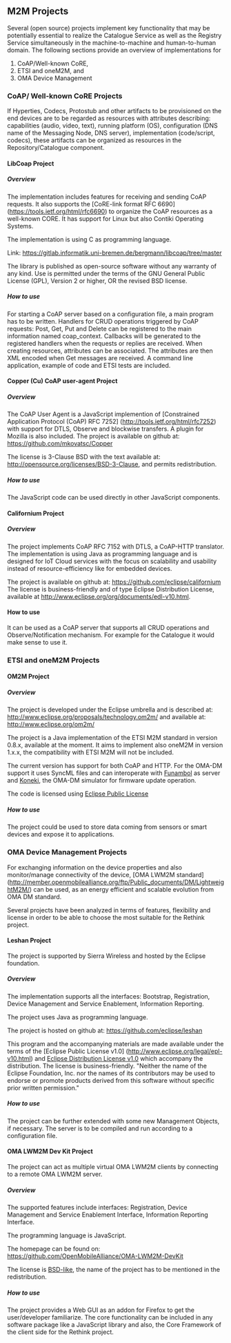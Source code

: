 ## M2M Projects

Several (open source) projects implement key functionality that may be potentially essential to realize the Catalogue Service as well as the Registry Service simultaneously in the machine-to-machine and human-to-human domain.  The following sections provide an overview of implementations for

1. CoAP/Well-known CoRE,
2. ETSI and oneM2M, and
3. OMA Device Management

### CoAP/ Well-known CoRE Projects

If Hyperties, Codecs, Protostub and other artifacts to be provisioned on the end devices are to be regarded as resources with attributes describing: capabilities (audio, video, text), running platform (OS), configuration (DNS name of the Messaging Node, DNS server), implementation (code/script, codecs), these artifacts can be organized as resources in the Repository/Catalogue component.

#### LibCoap Project

##### Overview

The implementation includes features for receiving and sending CoAP requests. It also supports the [CoRE-link format RFC 6690] (https://tools.ietf.org/html/rfc6690) to organize the CoAP resources as a well-known CORE. It has support for Linux but also Contiki Operating Systems.

The implementation is using C as programming language.

Link: https://gitlab.informatik.uni-bremen.de/bergmann/libcoap/tree/master

The library is published as open-source software without any warranty of any kind. Use is permitted under the terms of the GNU General Public License (GPL), Version 2 or higher, OR the revised BSD license. 

##### How to use

For starting a CoAP server based on a configuration file, a main program has to be written. Handlers for CRUD operations triggered by CoAP requests: Post, Get, Put and Delete can be registered to the main information named coap_context. Callbacks will be generated to the registered handlers when the requests or replies are received. When creating resources, attributes can be associated. The attributes are then XML encoded when Get messages are received. A command line application, example of code and ETSI tests are included.

#### Copper (Cu) CoAP user-agent Project

##### Overview
The CoAP User Agent is a JavaScript implemention of [Constrained Application Protocol (CoAP) RFC 7252] (http://tools.ietf.org/html/rfc7252) with support for DTLS, Observe and blockwise transfers. A plugin for Mozilla is also included. 
The project is available on github at: https://github.com/mkovatsc/Copper 

The license is 3-Clause BSD with the text available at: http://opensource.org/licenses/BSD-3-Clause, and permits redistribution.

##### How to use

The JavaScript code can be used directly in other JavaScript components.

#### Californium Project

##### Overview
The project implements CoAP RFC 7152 with DTLS, a CoAP-HTTP translator.
The implementation is using Java as programming language and is designed for IoT Cloud services with the focus on scalability and usability instead of resource-efficiency like for embedded devices.

The project is available on github at: https://github.com/eclipse/californium
The license is business-friendly and of type Eclipse Distribution License, available at http://www.eclipse.org/org/documents/edl-v10.html.

#### How to use

It can be used as a CoAP server that supports all CRUD operations and Observe/Notification mechanism. For example for the Catalogue it would make sense to use it.






### ETSI and oneM2M Projects

#### OM2M Project
##### Overview

The project is developed under the Eclipse umbrella and is described at: http://www.eclipse.org/proposals/technology.om2m/ and available at: http://www.eclipse.org/om2m/

The project is a Java implementation of the ETSI M2M standard in version 0.8.x, available at the moment. It aims to implement also oneM2M in version 1.x.x, the compatibility with ETSI M2M will not be included.

The current version has support for both CoAP and HTTP. For the OMA-DM support it uses SyncML files and can interoperate with [Funambol](http://sourceforge.net/projects/funambol/files/) as server and [Koneki](http://www.eclipse.org/koneki/omadm-simulator/), the OMA-DM simulator for firmware update operation.

The code is licensed using [Eclipse Public License](https://www.eclipse.org/legal/epl-v10.html)

##### How to use
The project could be used to store data coming from sensors or smart devices and expose it to applications.




### OMA Device Management Projects
For exchanging information on the device properties and also monitor/manage connectivity of the device, [OMA LWM2M standard] (http://member.openmobilealliance.org/ftp/Public_documents/DM/LightweightM2M/) can be used, as an energy efficient and scalable evolution from OMA DM standard.

Several projects have been analyzed in terms of features, flexibility and license in order to be able to choose the most suitable for the Rethink project.

#### Leshan Project

The project is supported by Sierra Wireless and hosted by the Eclipse foundation.

##### Overview

The implementation supports all the interfaces: Bootstrap, Registration, Device Management and Service Enablement, Information Reporting.

The project uses Java as programming language.

The project is hosted on github at: https://github.com/eclipse/leshan

This program and the accompanying materials are made available under the terms of the [Eclipse Public License v1.0] (http://www.eclipse.org/legal/epl-v10.html) and [Eclipse Distribution License v1.0](http://www.eclipse.org/org/documents/edl-v10.html) which accompany the distribution. The license is business-friendly. "Neither the name of the Eclipse Foundation, Inc. nor the names of its contributors may be used to endorse or promote products derived from this software without specific prior written permission."

##### How to use

The project can be further extended with some new Management Objects, if necessary. The server is to be compiled and run according to a configuration file.

#### OMA LWM2M Dev Kit Project

The project can act as multiple virtual OMA LWM2M clients by connecting to a remote OMA LWM2M server.

##### Overview

The supported features include interfaces:  Registration, Device Management and Service Enablement Interface, Information Reporting Interface.

The programming language is JavaScript.

The homepage can be found on: https://github.com/OpenMobileAlliance/OMA-LWM2M-DevKit

The license is [BSD-like](https://github.com/OpenMobileAlliance/OMA-LWM2M-DevKit/blob/master/LICENSE), the name of the project has to be mentioned in the redistribution.

##### How to use

The project provides a Web GUI as an addon for Firefox to get the user/developer familiarize. The core functionality can be included in any software package like a JavaScript library and also, the Core Framework of the client side for the Rethink project.


